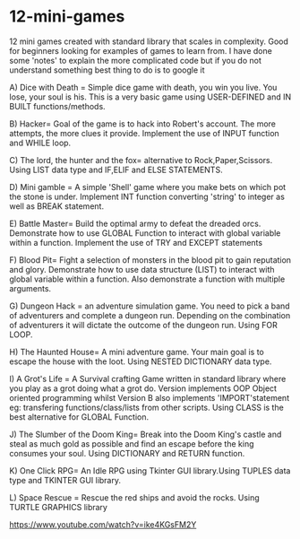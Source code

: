 # 12-mini-games
12 mini games created with standard library that scales in complexity. Good for beginners looking for examples of games to learn from.
I have done some 'notes' to explain the more complicated code but if you do not understand something best thing to do is to google it 

A) Dice with Death = Simple dice game with death, you win you live. You lose, your soul is his. This is a very basic game using USER-DEFINED and IN BUILT functions/methods.  

B) Hacker= Goal of the game is to hack into Robert's account. The more attempts, the more clues it provide. Implement the use of INPUT function and WHILE loop.

C) The lord, the hunter and the fox= alternative to Rock,Paper,Scissors. Using LIST data type and IF,ELIF and ELSE STATEMENTS.

D) Mini gamble = A simple 'Shell' game where you make bets on which pot the stone is under. Implement INT function converting 'string' to integer as well as BREAK statement. 

E) Battle Master= Build the optimal army to defeat the dreaded orcs. Demonstrate how to use GLOBAL Function to interact with global variable within a function. Implement the use of TRY and EXCEPT statements

F) Blood Pit= Fight a selection of monsters in the blood pit to gain reputation and glory. Demonstrate how to use data structure (LIST) to interact with global variable within a function. Also demonstrate a function with multiple arguments.  

G) Dungeon Hack  = an adventure simulation game. You need to pick a band of adventurers and complete a dungeon run. Depending on the combination of adventurers it will dictate the outcome of the dungeon run. Using FOR LOOP.

H) The Haunted House= A mini adventure game. Your main goal is to escape the house with the loot. Using NESTED DICTIONARY data type. 

I) A Grot's Life = A Survival crafting Game written in standard library where you play as a grot doing what a grot do. Version implements OOP Object oriented programming whilst Version B also implements 'IMPORT'statement eg: transfering functions/class/lists from other scripts. Using CLASS is the best alternative for GLOBAL Function.

J) The Slumber of the Doom King= Break into the Doom King's castle and steal as much gold as possible and find an escape before the king consumes your soul. Using DICTIONARY and RETURN function. 

K) One Click RPG= An Idle RPG using Tkinter GUI library.Using TUPLES data type and TKINTER GUI library. 

L) Space Rescue = Rescue the red ships and avoid the rocks. Using TURTLE GRAPHICS library 

https://www.youtube.com/watch?v=ike4KGsFM2Y
        
